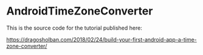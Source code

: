 # AndroidTimeZoneConverter
This is the source code for the tutorial published here:

https://dragosholban.com/2018/02/24/build-your-first-android-app-a-time-zone-converter/
